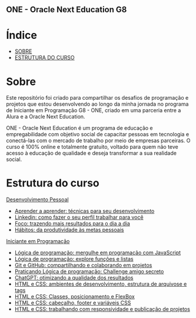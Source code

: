 ## ONE - Oracle Next Education G8

# Índice

- [SOBRE](#sobre)
- [ESTRUTURA DO CURSO](#estrutura-do-curso)

# Sobre

Este repositório foi criado para compartilhar os desafios de programação e projetos que estou desenvolvendo ao longo da minha jornada no programa de Iniciante em Programação G8 - ONE, criado em uma parceria entre a Alura e a Oracle Next Education.

ONE - Oracle Next Education é um programa de educação e empregabilidade com objetivo social de capacitar pessoas em tecnologia e conectá-las com o mercado de trabalho por meio de empresas parceiras. O curso é 100% online e totalmente gratuito, voltado para quem não teve acesso à educação de qualidade e deseja transformar a sua realidade social.

# Estrutura do curso

[Desenvolvimento Pessoal](https://cursos.alura.com.br/user/matheus-valim1007/degree-desenvolvimento-pessoal-grupo8-one-855197/certificate)
 - [Aprender a aprender: técnicas para seu desenvolvimento](https://cursos.alura.com.br/user/matheus-valim1007/course/aprender-a-aprender-tecnicas-para-seu-autodesenvolvimento/certificate)
 - [Linkedin: como fazer o seu perfil trabalhar para você](https://cursos.alura.com.br/user/matheus-valim1007/course/linkedin-perfil-trabalhar-voce/certificate)
 - [Foco: trazendo mais resultados para o dia a dia](https://cursos.alura.com.br/user/matheus-valim1007/course/foco-o-poder-do-habito-seu-dia-a-dia/certificate)
 - [Hábitos: da produtividade às metas pessoais](https://cursos.alura.com.br/user/matheus-valim1007/course/habitos-produtividade-metas-pessoais/certificate)

 [Iniciante em Programação]()
 - [Lógica de programação: mergulhe em programação com JavaScript](https://cursos.alura.com.br/user/matheus-valim1007/course/logica-programacao-mergulhe-programacao-javascript/certificate)
 - [Lógica de programação: explore funções e listas](https://cursos.alura.com.br/user/matheus-valim1007/course/logica-programacao-funcoes-listas/certificate)
 - [Git e GitHub: compartilhando e colaborando em projetos]()
 - [Praticando Lógica de programação: Challenge amigo secreto]()
 - [ChatGPT: otimizando a qualidade dos resultados]()
 - [HTML e CSS: ambientes de desenvolvimento, estrutura de arquivose e tags]()
 - [HTML e CSS: Classes, posicionamento e FlexBox]()
 - [HTML e CSS: cabeçalho, footer e variáveis CSS]()
 - [HTML e CSS: trabalhando com responsividade e publicação de projetos]()